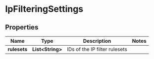 # IpFilteringSettings

## Properties
Name | Type | Description | Notes
------------ | ------------- | ------------- | -------------
**rulesets** | **List&lt;String&gt;** | IDs of the IP filter rulesets | 
